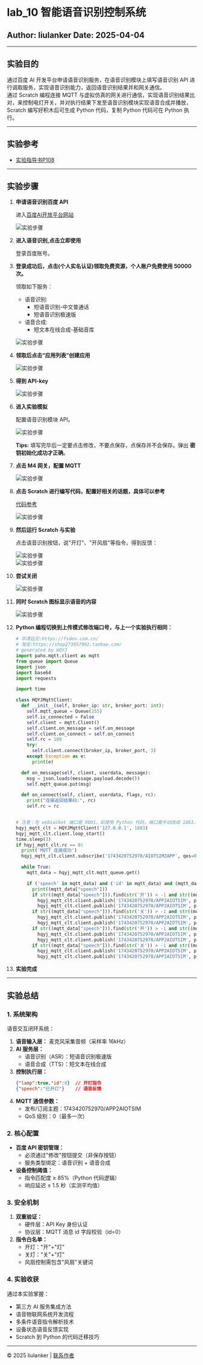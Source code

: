 
# lab_10 智能语音识别控制系统

## Author: liulanker   Date: 2025-04-04

---

## 实验目的

通过百度 AI 开发平台申请语音识别服务，在语音识别模块上填写语音识别 API 进行调取服务，实现语音识别能力，返回语音识别结果并和网关通信。  
通过 Scratch 编程连接 MQTT 与虚拟仿真的网关进行通信，实现语音识别结果比对，来控制电灯开关，并对执行结果下发至语音识别模块实现语音合成并播放，Scratch 编写好积木后可生成 Python 代码，复制 Python 代码可在 Python 执行。

---

## 实验参考

- [实验指导书P108](../../实验资料/物联网综合实验---华清远见/02-使用手册/物联网虚拟仿真实验-Scratch部分231220.pdf)

---

## 实验步骤

1. **申请语音识别百度 API**

   进入[百度AI开放平台网站](https://ai.baidu.com/)

   ![实验步骤](./src/001.png)

2. **进入语音识别,点击立即使用**

   登录百度账号。

3. **登录成功后，点击(个人实名认证)领取免费资源，个人账户免费使用 50000 次。**

   领取如下服务：
   - 语音识别:
     - 短语音识别-中文普通话
     - 短语音识别极速版
   - 语音合成:
     - 短文本在线合成-基础音库

   ![实验步骤](./src/002.png)

4. **领取后点击“应用列表”创建应用**

   ![实验步骤](./src/003.png)

5. **得到 API-key**

   ![实验步骤](./src/004.png)

6. **进入实验模拟**

   配置语音识别模块 API。

   ![实验步骤](./src/005.png)

   **Tips:** 填写完毕后一定要点击修改，不要点保存，点保存并不会保存。弹出 **密钥初始化成功才正确**。

7. **点击 M4 网关，配置 MQTT**

   ![实验步骤](./src/006.png)

8. **点击 Scratch 进行编写代码，配置好相关的话题，具体可以参考**

   [代码参考](../../实验资料/物联网综合实验---华清远见/01-程序源码/预设实验Scartch/9.智能语音控制系统.ob)

   ![实验步骤](./src/007.png)

9. **然后运行 Scratch 与实验**

   点击语音识别按钮，说"开灯"、"开风扇"等指令，得到反馈：

   ![实验步骤](./src/008.png)  
   ![实验步骤](./src/009.png)

10. **尝试关闭**

    ![实验步骤](./src/010.png)

11. **同时 Scratch 图标显示语音的内容**

    ![实验步骤](./src/011.png)

12. **Python 编程切换到上传模式修改端口号，与上一个实验执行相同：**

    ```Python
    # 华清远见:https://fsdev.com.cn/
    # 淘宝:https://shop273057902.taobao.com/
    # generated by HQYJ
    import paho.mqtt.client as mqtt
    from queue import Queue
    import json
    import base64
    import requests

    import time

    class HQYJMqttClient:
      def __init__(self, broker_ip: str, broker_port: int):
        self.mqtt_queue = Queue(255)
        self.is_connected = False
        self.client = mqtt.Client()
        self.client.on_message = self.on_message
        self.client.on_connect = self.on_connect
        self.rc = 100
        try:
          self.client.connect(broker_ip, broker_port, 3)
        except Exception as e:
          print(e)

      def on_message(self, client, userdata, message):
        msg = json.loads(message.payload.decode())
        self.mqtt_queue.put(msg)

      def on_connect(self, client, userdata, flags, rc):
        print("连接返回结果码:", rc)
        self.rc = rc


    # 注意：在 websocket 端口是 9001，如使用 Python 代码，端口需手动改成 1883。
    hqyj_mqtt_clt = HQYJMqttClient('127.0.0.1', 1883)
    hqyj_mqtt_clt.client.loop_start()
    time.sleep(3)
    if hqyj_mqtt_clt.rc == 0:
      print('MQTT 连接成功')
      hqyj_mqtt_clt.client.subscribe('1743420752970/AIOTSIM2APP', qos=0)

      while True:
        mqtt_data = hqyj_mqtt_clt.mqtt_queue.get()

        if ('speech' in mqtt_data) and ('id' in mqtt_data) and (mqtt_data['id'] == 0):
          print((mqtt_data["speech"]))
          if str((mqtt_data["speech"])).find(str('开')) > -1 and str((mqtt_data["speech"])).find(str('灯')) > -1:
            hqyj_mqtt_clt.client.publish('1743420752970/APP2AIOTSIM', payload=json.dumps(({"lamp":True, "id":0}),ensure_ascii=False))
            hqyj_mqtt_clt.client.publish('1743420752970/APP2AIOTSIM', payload=json.dumps(({"speech":'已开灯',"id":0}),ensure_ascii=False))
          if str((mqtt_data["speech"])).find(str('关')) > -1 and str((mqtt_data["speech"])).find(str('灯')) > -1:
            hqyj_mqtt_clt.client.publish('1743420752970/APP2AIOTSIM', payload=json.dumps(({"lamp":False, "id":0}),ensure_ascii=False))
            hqyj_mqtt_clt.client.publish('1743420752970/APP2AIOTSIM', payload=json.dumps(({"speech":'已关灯',"id":0}),ensure_ascii=False))
          if str((mqtt_data["speech"])).find(str('开')) > -1 and str((mqtt_data["speech"])).find(str('风扇')) > -1:
            hqyj_mqtt_clt.client.publish('1743420752970/APP2AIOTSIM', payload=json.dumps(({"fan":True, "id":0}),ensure_ascii=False))
            hqyj_mqtt_clt.client.publish('1743420752970/APP2AIOTSIM', payload=json.dumps(({"speech":'风扇已打开',"id":0}),ensure_ascii=False))
          if str((mqtt_data["speech"])).find(str('关')) > -1 and str((mqtt_data["speech"])).find(str('风扇')) > -1:
            hqyj_mqtt_clt.client.publish('1743420752970/APP2AIOTSIM', payload=json.dumps(({"fan":False, "id":0}),ensure_ascii=False))
            hqyj_mqtt_clt.client.publish('1743420752970/APP2AIOTSIM', payload=json.dumps(({"speech":'风扇已关闭',"id":0}),ensure_ascii=False))
    ```

13. **实验完成**

---

## 实验总结

### 1. 系统架构

语音交互闭环系统：
1. **语音输入层：** 麦克风采集音频（采样率 16kHz）
2. **AI 服务层：**
   - 语音识别（ASR）：短语音识别极速版
   - 语音合成（TTS）：短文本在线合成
3. **控制执行层：**
   ```json
   {"lamp":true,"id":0}  // 开灯指令
   {"speech":"已开灯"}    // 语音反馈
   ```
4. **MQTT 通信参数：**
   - 发布/订阅主题：1743420752970/APP2AIOTSIM
   - QoS 级别：0（最多一次）

### 2. 核心配置

- **百度 API 密钥管理：**
  - 必须通过"修改"按钮提交（非保存按钮）
  - 服务类型绑定：语音识别 + 语音合成
- **设备控制阈值：**
  - 指令匹配度 ≥ 85%（Python 代码逻辑）
  - 响应延迟 ≤ 1.5 秒（实测平均值）

### 3. 安全机制

1. **双重验证：**
   - 硬件层：API Key 身份认证
   - 协议层：MQTT 消息 id 字段校验（id=0）
2. **指令白名单：**
   - 开灯："开"+"灯"
   - 关灯："关"+"灯"
   - 风扇控制需包含"风扇"关键词

### 4. 实验收获

通过本实验掌握：
- 第三方 AI 服务集成方法
- 语音物联网系统开发流程
- 多条件语音指令解析技术
- 设备状态语音反馈实现
- Scratch 到 Python 的代码迁移技巧

---

© 2025 liulanker | [联系作者](liulanker@gmail.com)
 